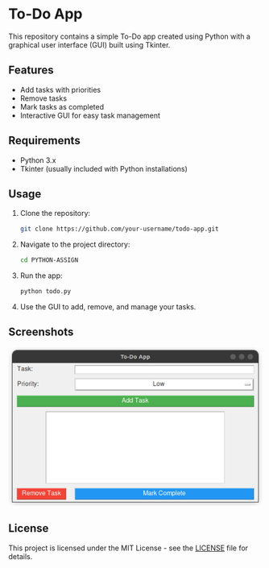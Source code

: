 # To-Do App

This repository contains a simple To-Do app created using Python with a graphical user interface (GUI) built using Tkinter.

## Features

- Add tasks with priorities
- Remove tasks
- Mark tasks as completed
- Interactive GUI for easy task management

## Requirements

- Python 3.x
- Tkinter (usually included with Python installations)

## Usage

1. Clone the repository:

   ```bash
   git clone https://github.com/your-username/todo-app.git
   ```

2. Navigate to the project directory:

   ```bash
   cd PYTHON-ASSIGN
   ```

3. Run the app:

   ```bash
   python todo.py
   ```

4. Use the GUI to add, remove, and manage your tasks.

## Screenshots

![Screenshot](image.png)

## License

This project is licensed under the MIT License - see the [LICENSE](LICENSE) file for details.
